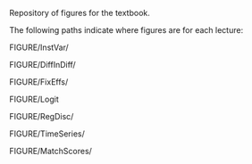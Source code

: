 Repository of figures for the textbook.

The following paths indicate where figures are for each lecture:

FIGURE/InstVar/

FIGURE/DiffInDiff/

FIGURE/FixEffs/

FIGURE/Logit

FIGURE/RegDisc/

FIGURE/TimeSeries/

FIGURE/MatchScores/


